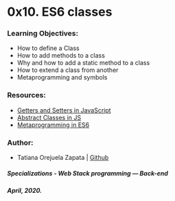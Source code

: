 # 0x10. ES6 classes

### Learning Objectives:
* How to define a Class
* How to add methods to a class
* Why and how to add a static method to a class
* How to extend a class from another
* Metaprogramming and symbols

### Resources:
* [Getters and Setters in JavaScript](https://www.marcusnoble.co.uk/2018-01-26-getters-and-setters-in-javascript/)
* [Abstract Classes in JS](https://ilikekillnerds.com/2015/06/abstract-classes-in-javascript/)
* [Metaprogramming in ES6](https://www.keithcirkel.co.uk/metaprogramming-in-es6-symbols/#symbolspecies)

### Author:
* Tatiana Orejuela Zapata | [Github](https://github.com/tatsOre)

##### Specializations - Web Stack programming ― Back-end
##### April, 2020.
